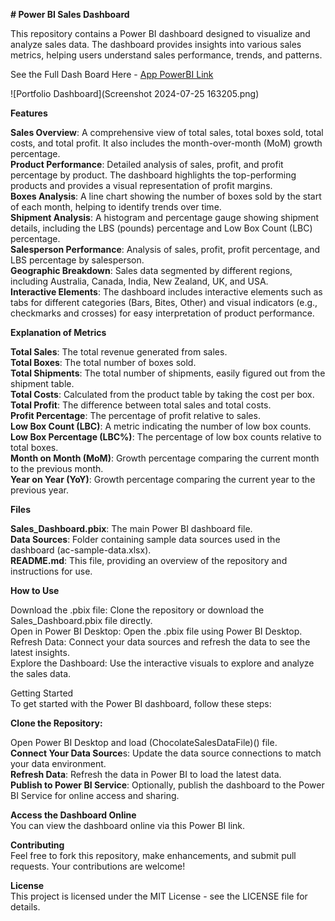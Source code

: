 **# Power BI Sales Dashboard**

This repository contains a Power BI dashboard designed to visualize and analyze sales data. The dashboard provides insights into various sales metrics, helping users understand sales performance, trends, and patterns.

See the Full Dash Board Here - [App PowerBI Link](https://app.powerbi.com/view?r=eyJrIjoiNzVkNzUwMWMtNGM4Yy00YTQ2LTg5ZDEtMmYyOTA4NmQ3YWQ2IiwidCI6IjE3ZjFhODdlLTJhMjUtNGVhYS1iOWRmLTlkNDM5MDM0YjA4MCIsImMiOjF9)

![Portfolio Dashboard](Screenshot 2024-07-25 163205.png)  
 
**Features**

**Sales Overview**: A comprehensive view of total sales, total boxes sold, total costs, and total profit. It also includes the month-over-month (MoM) growth percentage.  
**Product Performance**: Detailed analysis of sales, profit, and profit percentage by product. The dashboard highlights the top-performing products and provides a visual representation of profit margins.  
**Boxes Analysis**: A line chart showing the number of boxes sold by the start of each month, helping to identify trends over time.  
**Shipment Analysis**: A histogram and percentage gauge showing shipment details, including the LBS (pounds) percentage and Low Box Count (LBC) percentage.  
**Salesperson Performance**: Analysis of sales, profit, profit percentage, and LBS percentage by salesperson.  
**Geographic Breakdown**: Sales data segmented by different regions, including Australia, Canada, India, New Zealand, UK, and USA.  
**Interactive Elements**: The dashboard includes interactive elements such as tabs for different categories (Bars, Bites, Other) and visual indicators (e.g., checkmarks and crosses) for easy interpretation of product performance.  

**Explanation of Metrics**

**Total Sales**: The total revenue generated from sales.  
**Total Boxes**: The total number of boxes sold.  
**Total Shipments**: The total number of shipments, easily figured out from the shipment table.  
**Total Costs**: Calculated from the product table by taking the cost per box.  
**Total Profit**: The difference between total sales and total costs.  
**Profit Percentage**: The percentage of profit relative to sales.  
**Low Box Count (LBC)**: A metric indicating the number of low box counts.  
**Low Box Percentage (LBC%)**: The percentage of low box counts relative to total boxes.  
**Month on Month (MoM)**: Growth percentage comparing the current month to the previous month.  
**Year on Year (YoY)**: Growth percentage comparing the current year to the previous year.  

**Files**

**Sales_Dashboard.pbix**: The main Power BI dashboard file.  
**Data Sources**: Folder containing sample data sources used in the dashboard (ac-sample-data.xlsx).  
**README.md**: This file, providing an overview of the repository and instructions for use.  

**How to Use**

Download the .pbix file: Clone the repository or download the Sales_Dashboard.pbix file directly.  
Open in Power BI Desktop: Open the .pbix file using Power BI Desktop.  
Refresh Data: Connect your data sources and refresh the data to see the latest insights.  
Explore the Dashboard: Use the interactive visuals to explore and analyze the sales data.  

Getting Started  
To get started with the Power BI dashboard, follow these steps:  

**Clone the Repository:**  

Open Power BI Desktop and load  (ChocolateSalesDataFile)() file.  
**Connect Your Data Source**s: Update the data source connections to match your data environment.  
**Refresh Data**: Refresh the data in Power BI to load the latest data.  
**Publish to Power BI Service**: Optionally, publish the dashboard to the Power BI Service for online access and sharing.  

**Access the Dashboard Online**  
You can view the dashboard online via this Power BI link.  

**Contributing**  
Feel free to fork this repository, make enhancements, and submit pull requests. Your contributions are welcome!  

**License**  
This project is licensed under the MIT License - see the LICENSE file for details.  
